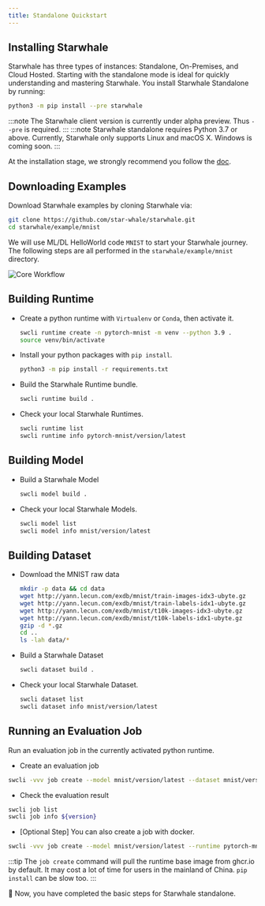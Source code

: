 ```yaml
---
title: Standalone Quickstart
---
```


## Installing Starwhale

Starwhale has three types of instances: Standalone, On-Premises, and Cloud Hosted. Starting with the standalone mode is ideal for quickly understanding and mastering Starwhale.
You install Starwhale Standalone by running:

```bash
python3 -m pip install --pre starwhale
```

:::note
The Starwhale client version is currently under alpha preview. Thus `--pre` is required.
:::
:::note
Starwhale standalone requires Python 3.7 or above. Currently, Starwhale only supports Linux and macOS X. Windows is coming soon.
:::

At the installation stage, we strongly recommend you follow the [doc](../standalone/installation.md).

## Downloading Examples

Download Starwhale examples by cloning Starwhale via:

```bash
git clone https://github.com/star-whale/starwhale.git
cd starwhale/example/mnist
```

We will use ML/DL HelloWorld code `MNIST` to start your Starwhale journey. The following steps are all performed in the `starwhale/example/mnist` directory.

![Core Workflow](../img/core-workflow.gif)

## Building Runtime

- Create a python runtime with `Virtualenv` or `Conda`, then activate it.

  ```bash
  swcli runtime create -n pytorch-mnist -m venv --python 3.9 .
  source venv/bin/activate
  ```

- Install your python packages with `pip install`.

  ```bash
  python3 -m pip install -r requirements.txt
  ```

- Build the Starwhale Runtime bundle.

  ```bash
  swcli runtime build .
  ```

- Check your local Starwhale Runtimes.

  ```bash
  swcli runtime list
  swcli runtime info pytorch-mnist/version/latest
  ```

## Building Model

- Build a Starwhale Model

  ```bash
  swcli model build .
  ```

- Check your local Starwhale Models.

  ```bash
  swcli model list
  swcli model info mnist/version/latest
  ```

## Building Dataset

- Download the MNIST raw data

  ```bash
  mkdir -p data && cd data
  wget http://yann.lecun.com/exdb/mnist/train-images-idx3-ubyte.gz
  wget http://yann.lecun.com/exdb/mnist/train-labels-idx1-ubyte.gz
  wget http://yann.lecun.com/exdb/mnist/t10k-images-idx3-ubyte.gz
  wget http://yann.lecun.com/exdb/mnist/t10k-labels-idx1-ubyte.gz
  gzip -d *.gz
  cd ..
  ls -lah data/*
  ```

- Build a Starwhale Dataset

  ```bash
  swcli dataset build .
  ```

- Check your local Starwhale Dataset.

  ```bash
  swcli dataset list
  swcli dataset info mnist/version/latest
  ```

## Running an Evaluation Job

Run an evaluation job in the currently activated python runtime.

- Create an evaluation job

 ```bash
 swcli -vvv job create --model mnist/version/latest --dataset mnist/version/latest
 ```

- Check the evaluation result

 ```bash
 swcli job list
 swcli job info ${version}
 ```

- [Optional Step] You can also create a job with docker.

 ```bash
 swcli -vvv job create --model mnist/version/latest --runtime pytorch-mnist/version/latest --dataset mnist/version/latest --use-docker
 ```

:::tip
The `job create` command will pull the runtime base image from ghcr.io by default. It may cost a lot of time for users in the mainland of China. `pip install` can be slow too.
:::

  👏 Now, you have completed the basic steps for Starwhale standalone.
